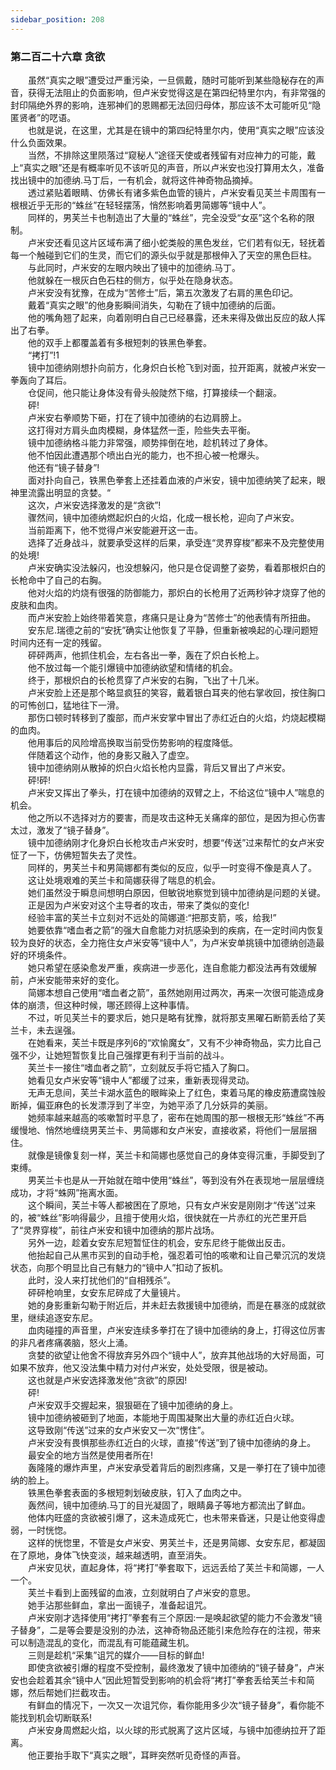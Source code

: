 ```yaml
---
sidebar_position: 208
---
```

### 第二百二十六章 贪欲  


　　虽然“真实之眼”遭受过严重污染，一旦佩戴，随时可能听到某些隐秘存在的声音，获得无法阻止的负面影响，但卢米安觉得这是在第四纪特里尔内，有非常强的封印隔绝外界的影响，连邪神们的恩赐都无法回归母体，那应该不太可能听见“隐匿贤者”的呓语。  
　　也就是说，在这里，尤其是在镜中的第四纪特里尔内，使用“真实之眼”应该没什么负面效果。  
　　当然，不排除这里陨落过“窥秘人”途径天使或者残留有对应神力的可能，戴上“真实之眼”还是有概率听见不该听见的声音，所以卢米安也没打算用太久，准备找出镜中的加德纳.马丁后，一有机会，就将这件神奇物品摘掉。  
　　透过紧贴着眼睛、仿佛长有诸多紫色血管的镜片，卢米安看见芙兰卡周围有一根根近乎无形的“蛛丝”在轻轻摆荡，悄然影响着男简娜等“镜中人”。  
　　同样的，男芙兰卡也制造出了大量的“蛛丝”，完全没受“女巫”这个名称的限制。  
　　卢米安还看见这片区域布满了细小蛇类般的黑色发丝，它们若有似无，轻抚着每一个触碰到它们的生灵，而它们的源头似乎就是那根伸入了天空的黑色巨柱。  
　　与此同时，卢米安的左眼内映出了镜中的加德纳.马丁。  
　　他就躲在一根灰白色石柱的侧方，似乎处在隐身状态。  
　　卢米安没有犹豫，在成为“苦修士”后，第五次激发了右肩的黑色印记。  
　　戴着“真实之眼”的他身影瞬间消失，勾勒在了镜中加德纳的后面。  
　　他的嘴角翘了起来，向着刚明白自己已经暴露，还未来得及做出反应的敌人挥出了右拳。  
　　他的双手上都覆盖着有多根短刺的铁黑色拳套。  
　　“拷打”!1  
　　镜中加德纳刚想扑向前方，化身炽白长枪飞到对面，拉开距离，就被卢米安一拳轰向了耳后。  
　　仓促间，他只能让身体没有骨头般陡然下缩，打算接续一个翻滚。  
　　砰!  
　　卢米安右拳顺势下砸，打在了镜中加德纳的右边肩膀上。  
　　这打得对方肩头血肉模糊，身体猛然一歪，险些失去平衡。  
　　镜中加德纳格斗能力非常强，顺势摔倒在地，趁机转过了身体。  
　　他不怕因此遭遇那个喷出白光的能力，也不担心被一枪爆头。  
　　他还有“镜子替身”!  
　　面对扑向自己，铁黑色拳套上还挂着血液的卢米安，镜中加德纳笑了起来，眼神里流露出明显的贪婪。“  
　　这次，卢米安选择激发的是“贪欲”!  
　　骤然间，镜中加德纳燃起炽白的火焰，化成一根长枪，迎向了卢米安。  
　　当前距离下，他不觉得卢米安能避开这一击。  
　　选择了近身战斗，就要承受这样的后果，承受连“灵界穿梭”都来不及完整使用的处境!  
　　卢米安确实没法躲闪，也没想躲闪，他只是仓促调整了姿势，看着那根炽白的长枪命中了自己的右胸。  
　　他对火焰的灼烧有很强的防御能力，那炽白的长枪用了近两秒钟才烧穿了他的皮肤和血肉。  
　　而卢米安脸上始终带着笑意，疼痛只是让身为“苦修士”的他表情有所扭曲。  
　　安东尼.瑞德之前的“安抚”确实让他恢复了平静，但重新被唤起的心理问题短时间内还有一定的残留。  
　　砰砰两声，他抓住机会，左右各出一拳，轰在了炽白长枪上。  
　　他不放过每一个能引爆镜中加德纳欲望和情绪的机会。  
　　终于，那根炽白的长枪贯穿了卢米安的右胸，飞出了十几米。  
　　卢米安脸上还是那个略显疯狂的笑容，戴着银白耳夹的他右掌收回，按住胸口的可怖创口，猛地往下一滑。  
　　那伤口顿时转移到了腹部，而卢米安掌中冒出了赤红近白的火焰，灼烧起模糊的血肉。  
　　他用事后的风险增高换取当前受伤势影响的程度降低。  
　　伴随着这个动作，他的身影又融入了虚空。  
　　镜中加德纳刚从散掉的炽白火焰长枪内显露，背后又冒出了卢米安。  
　　砰!砰!  
　　卢米安又挥出了拳头，打在镜中加德纳的双臂之上，不给这位“镜中人”喘息的机会。  
　　他之所以不选择对方的要害，而是攻击这种无关痛痒的部位，是因为担心伤害太过，激发了“镜子替身”。  
　　镜中加德纳刚才化身炽白长枪攻击卢米安时，想要“传送”过来帮忙的女卢米安怔了一下，仿佛短暂失去了灵性。  
　　同样的，男芙兰卡和男简娜都有类似的反应，似乎一时变得不像是真人了。  
　　这让处境艰难的芙兰卡和简娜获得了喘息的机会。  
　　她们虽然没于瞬息间想明白原因，但敏锐地察觉到镜中加德纳是问题的关键。  
　　正是因为卢米安对这个主导者的攻击，带来了类似的变化!  
　　经验丰富的芙兰卡立刻对不远处的简娜道:“把那支箭，咳，给我!”  
　　她要依靠“嗜血者之箭”的强大自愈能力对抗感染到的疾病，在一定时间内恢复较为良好的状态，全力拖住女卢米安等“镜中人”，为卢米安单挑镜中加德纳创造最好的环境条件。  
　　她只希望在感染愈发严重，疾病进一步恶化，连自愈能力都没法再有效缓解前，卢米安能带来好的变化。  
　　简娜本想自己使用“嗜血者之箭”，虽然她刚用过两次，再来一次很可能造成身体的崩溃，但这种时候，哪还顾得上这种事情。  
　　不过，听见芙兰卡的要求后，她只是略有犹豫，就将那支黑曜石断箭丢给了芙兰卡，未去逞强。  
　　在她看来，芙兰卡既是序列6的“欢愉魔女”，又有不少神奇物品，实力比自己强不少，让她短暂恢复比自己强撑更有利于当前的战斗。  
　　芙兰卡一接住“嗜血者之箭”，立刻就反手将它插入了胸口。  
　　她看见女卢米安等“镜中人”都缓了过来，重新表现得灵动。  
　　无声无息间，芙兰卡湖水蓝色的眼眸染上了红色，束着马尾的橡皮筋遭腐蚀般断掉，偏亚麻色的长发漂浮到了半空，为她平添了几分妖异的美丽。  
　　她频率越来越高的咳嗽暂时平息了，密布在她周围的那一根根无形“蛛丝”不再缓慢地、悄然地缠绕男芙兰卡、男简娜和女卢米安，直接收紧，将他们一层层捆住。  
　　就像是镜像复刻一样，芙兰卡和简娜也感觉自己的身体变得沉重，手脚受到了束缚。  
　　男芙兰卡也是从一开始就在暗中使用“蛛丝”，等到没有外在表现地一层层缠绕成功，才将“蛛网”拖离水面。  
　　这个瞬间，芙兰卡等人都被困在了原地，只有女卢米安是刚刚才“传送”过来的，被“蛛丝”影响得最少，且擅于使用火焰，很快就在一片赤红的光芒里开启了“灵界穿梭”，前往卢米安和镜中加德纳的那片战场。  
　　另外一边，趁着女安东尼短暂怔住的机会，安东尼终于能做出反击。  
　　他抬起自己从黑市买到的自动手枪，强忍着可怕的咳嗽和让自己晕沉沉的发烧状态，向那个明显比自己有魅力的“镜中人”扣动了扳机。  
　　此时，没人来打扰他们的“自相残杀”。  
　　砰砰枪响里，女安东尼碎成了大量镜片。  
　　她的身影重新勾勒于附近后，并未赶去救援镜中加德纳，而是在暴涨的成就欲里，继续追逐安东尼。  
　　血肉碰撞的声音里，卢米安连续多拳打在了镜中加德纳的身上，打得这位厉害的非凡者疼痛袭脑，怒火上涌。  
　　贪婪的欲望让他舍不得放弃另外四个“镜中人”，放弃其他战场的大好局面，可如果不放弃，他又没法集中精力对付卢米安，处处受限，很是被动。  
　　这也就是卢米安选择激发他“贪欲”的原因!  
　　砰!  
　　卢米安双手交握起来，狠狠砸在了镜中加德纳的身上。  
　　镜中加德纳被砸到了地面，本能地于周围凝聚出大量的赤红近白火球。  
　　这导致刚“传送”过来的女卢米安又一次“愣住”。  
　　卢米安没有畏惧那些赤红近白的火球，直接“传送”到了镜中加德纳的身上。  
　　最安全的地方当然是使用者所在!  
　　轰隆隆的爆炸声里，卢米安承受着背后的剧烈疼痛，又是一拳打在了镜中加德纳的脸上。  
　　铁黑色拳套表面的多根短刺划破皮肤，钉入了血肉之中。  
　　轰然间，镜中加德纳.马丁的目光凝固了，眼睛鼻子等地方都流出了鲜血。  
　　他体内旺盛的贪欲被引爆了，这未造成死亡，也未带来昏迷，只是让他变得虚弱，一时恍惚。  
　　这样的恍惚里，不管是女卢米安、男芙兰卡，还是男简娜、女安东尼，都凝固在了原地，身体飞快变淡，越来越透明，直至消失。  
　　卢米安见状，直起身体，将“拷打”拳套取下，远远丢给了芙兰卡和简娜，一人一个。  
　　芙兰卡看到上面残留的血液，立刻就明白了卢米安的意思。  
　　她手沾那些鲜血，拿出一面镜子，准备起诅咒。  
　　卢米安刚才选择使用“拷打”拳套有三个原因:一是唤起欲望的能力不会激发“镜子替身”，二是等会要是没别的办法，这神奇物品还能引来危险存在的注视，带来可以制造混乱的变化，而混乱有可能蕴藏生机。  
　　三则是趁机“采集”诅咒的媒介——目标的鲜血!  
　　即使贪欲被引爆的程度不受控制，最终激发了镜中加德纳的“镜子替身”，卢米安也会趁着其余“镜中人”因此短暂受到影响的机会将“拷打”拳套丢给芙兰卡和简娜，然后帮她们拦截攻击。  
　　有鲜血的情况下，一次又一次诅咒你，看你能用多少次“镜子替身”，看你能不能找到机会切断联系!  
　　卢米安身周燃起火焰，以火球的形式脱离了这片区域，与镜中加德纳拉开了距离。  
　　他正要抬手取下“真实之眼”，耳畔突然听见奇怪的声音。  
